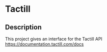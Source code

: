 # Tactill

## Description

This project gives an interface for the Tactill API https://documentation.tactill.com/docs